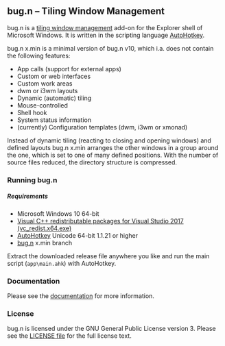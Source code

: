 ## bug.n – Tiling Window Management

bug.n is a [tiling window management](https://en.wikipedia.org/wiki/Tiling_window_manager) 
add-on for the Explorer shell of Microsoft Windows. It is written in the scripting language 
[AutoHotkey](https://www.autohotkey.com/).

bug.n x.min is a minimal version of bug.n v10, which i.a. does not contain the following features:

* App calls (support for external apps)
* Custom or web interfaces
* Custom work areas
* dwm or i3wm layouts
* Dynamic (automatic) tiling
* Mouse-controlled
* Shell hook
* System status information
* (currently) Configuration templates (dwm, i3wm or xmonad)

Instead of dynamic tiling (reacting to closing and opening windows) and defined layouts 
bug.n x.min arranges the other windows in a group around the one, which is set to one of 
many defined positions. With the number of source files reduced, the directory structure 
is compressed.

### Running bug.n

##### Requirements

* Microsoft Windows 10 64-bit
* [Visual C++ redistributable packages for Visual Studio 2017 (vc_redist.x64.exe)](https://support.microsoft.com/en-us/help/2977003/the-latest-supported-visual-c-downloads)
* [AutoHotkey](https://www.autohotkey.com/download/ahk-install.exe) Unicode 64-bit 1.1.21 or higher
* [bug.n](https://github.com/fuhsjr00/bug.n/archive/x.min.zip) x.min branch

Extract the downloaded release file anywhere you like and run the main script 
(`app\main.ahk`) with AutoHotkey.

### Documentation

Please see the [documentation](./doc) for more information.

### License

bug.n is licensed under the GNU General Public License version 3. Please see the 
[LICENSE file](./LICENSE.md) for the full license text.
